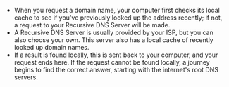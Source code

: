 - When you request a domain name, your computer first checks its local cache to see if you've previously looked up the address recently; if not, a request to your Recursive DNS Server will be made.
- A Recursive DNS Server is usually provided by your ISP, but you can also choose your own. This server also has a local cache of recently looked up domain names.
- If a result is found locally, this is sent back to your computer, and your request ends here. If the request cannot be found locally, a journey begins to find the correct answer, starting with the internet's root DNS servers.